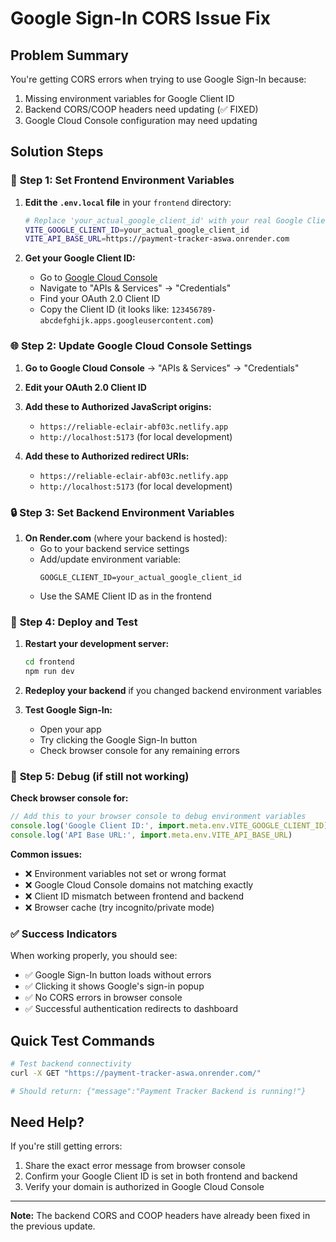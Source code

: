# Google Sign-In CORS Issue Fix

## Problem Summary
You're getting CORS errors when trying to use Google Sign-In because:
1. Missing environment variables for Google Client ID
2. Backend CORS/COOP headers need updating (✅ FIXED)
3. Google Cloud Console configuration may need updating

## Solution Steps

### 🔧 **Step 1: Set Frontend Environment Variables**

1. **Edit the `.env.local` file** in your `frontend` directory:
   ```bash
   # Replace 'your_actual_google_client_id' with your real Google Client ID from Google Cloud Console
   VITE_GOOGLE_CLIENT_ID=your_actual_google_client_id
   VITE_API_BASE_URL=https://payment-tracker-aswa.onrender.com
   ```

2. **Get your Google Client ID:**
   - Go to [Google Cloud Console](https://console.cloud.google.com/)
   - Navigate to "APIs & Services" → "Credentials"
   - Find your OAuth 2.0 Client ID
   - Copy the Client ID (it looks like: `123456789-abcdefghijk.apps.googleusercontent.com`)

### 🌐 **Step 2: Update Google Cloud Console Settings**

1. **Go to Google Cloud Console** → "APIs & Services" → "Credentials"
2. **Edit your OAuth 2.0 Client ID**
3. **Add these to Authorized JavaScript origins:**
   - `https://reliable-eclair-abf03c.netlify.app`
   - `http://localhost:5173` (for local development)

4. **Add these to Authorized redirect URIs:**
   - `https://reliable-eclair-abf03c.netlify.app`
   - `http://localhost:5173` (for local development)

### 🔒 **Step 3: Set Backend Environment Variables**

1. **On Render.com** (where your backend is hosted):
   - Go to your backend service settings
   - Add/update environment variable:
     ```
     GOOGLE_CLIENT_ID=your_actual_google_client_id
     ```
   - Use the SAME Client ID as in the frontend

### 🔄 **Step 4: Deploy and Test**

1. **Restart your development server:**
   ```bash
   cd frontend
   npm run dev
   ```

2. **Redeploy your backend** if you changed backend environment variables

3. **Test Google Sign-In:**
   - Open your app
   - Try clicking the Google Sign-In button
   - Check browser console for any remaining errors

### 🐛 **Step 5: Debug (if still not working)**

**Check browser console for:**
```javascript
// Add this to your browser console to debug environment variables
console.log('Google Client ID:', import.meta.env.VITE_GOOGLE_CLIENT_ID)
console.log('API Base URL:', import.meta.env.VITE_API_BASE_URL)
```

**Common issues:**
- ❌ Environment variables not set or wrong format
- ❌ Google Cloud Console domains not matching exactly
- ❌ Client ID mismatch between frontend and backend
- ❌ Browser cache (try incognito/private mode)

### ✅ **Success Indicators**

When working properly, you should see:
- ✅ Google Sign-In button loads without errors
- ✅ Clicking it shows Google's sign-in popup
- ✅ No CORS errors in browser console
- ✅ Successful authentication redirects to dashboard

## Quick Test Commands

```bash
# Test backend connectivity
curl -X GET "https://payment-tracker-aswa.onrender.com/"

# Should return: {"message":"Payment Tracker Backend is running!"}
```

## Need Help?

If you're still getting errors:
1. Share the exact error message from browser console
2. Confirm your Google Client ID is set in both frontend and backend
3. Verify your domain is authorized in Google Cloud Console

---

**Note:** The backend CORS and COOP headers have already been fixed in the previous update.
